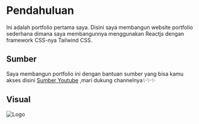 # Pendahuluan
Ini adalah portfolio pertama saya. Disini saya membangun website portfolio sederhana dimana saya membangunnya menggunakan Reactjs dengan framework CSS-nya Tailwind CSS. 

## Sumber

Saya membangun portfolio ini dengan bantuan sumber yang bisa kamu akses disini [Sumber Youtube](https://www.youtube.com/watch?v=FjBJJepT6Ts&t=131s) ,mari dukung channelnya✨✨✨

## Visual

![Logo]([./public/Screenshot1.png](https://github.com/ridhodevnurhuda/portfolio-website-reactjs/blob/gh-pages/Screenshot1.png)https://github.com/ridhodevnurhuda/portfolio-website-reactjs/blob/gh-pages/Screenshot1.png)



